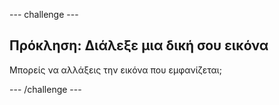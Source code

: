 --- challenge ---

## Πρόκληση: Διάλεξε μια δική σου εικόνα

Μπορείς να αλλάξεις την εικόνα που εμφανίζεται;

--- /challenge ---